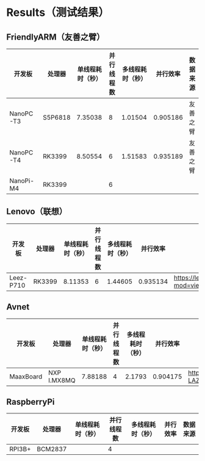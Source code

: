 # Results（测试结果）
## FriendlyARM（友善之臂）
|开发板|处理器|单线程耗时（秒）|并行线程数|多线程耗时（秒）|并行效率|数据来源|
| ---------- | -----------| -----------| -----------| -----------|--|--|
|NanoPC-T3|S5P6818|7.35038|8|1.01504|0.905186|友善之臂|
|NanoPC-T4|RK3399|8.50554|6|1.51583|0.935189|友善之臂|
|NanoPi-M4|RK3399| |6 | | ||

## Lenovo（联想）
|开发板|处理器|单线程耗时（秒）|并行线程数|多线程耗时（秒）|并行效率|数据来源|
| ---------- | -----------| -----------| -----------| -----------|-|-|
|Leez-P710|RK3399|8.11353|6|1.44605|0.935134| https://leez.lenovo.com/forum/forum.php?mod=viewthread&tid=264 |

## Avnet
|开发板|处理器|单线程耗时（秒）|并行线程数|多线程耗时（秒）|并行效率|数据来源|
| ---------- | -----------| -----------| -----------| -----------|-|-|
|MaaxBoard|NXP I.MX8MQ|7.88188|4|2.1793|0.904175| https://mp.weixin.qq.com/s/I-LAZuBjrT-kydGyGYYTiA |

## RaspberryPi
|开发板|处理器|单线程耗时（秒）|并行线程数|多线程耗时（秒）|并行效率|数据来源|
| ---------- | -----------| -----------| -----------| -----------|-|-|
|RPI3B+|BCM2837| |4| | | |




